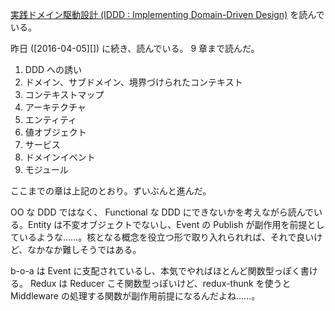[実践ドメイン駆動設計 (IDDD : Implementing Domain-Driven Design)](http://www.amazon.co.jp/dp/B00UX9VJGW/) を読んでいる。

昨日 ([2016-04-05][]) に続き、読んでいる。 9 章まで読んだ。

1. DDD への誘い
2. ドメイン、サブドメイン、境界づけられたコンテキスト
3. コンテキストマップ
4. アーキテクチャ
5. エンティティ
6. 値オブジェクト
7. サービス
8. ドメインイベント
9. モジュール

ここまでの章は上記のとおり。ずいぶんと進んだ。

OO な DDD ではなく、 Functional な DDD にできないかを考えながら読んでいる。Entity は不変オブジェクトでないし、Event の Publish が副作用を前提としているような……。核となる概念を役立つ形で取り入れられれば、それで良いけど、なかなか難しそうではある。

b-o-a は Event に支配されているし、本気でやればほとんど関数型っぽく書ける。 Redux は Reducer こそ関数型っぽいけど、redux-thunk を使うと Middleware の処理する関数が副作用前提になるんだよね……。

[2016-04-06]: http://blog.bouzuya.net/2016/04/06/
